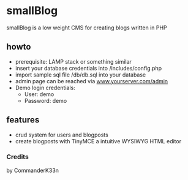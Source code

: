 # smallBlog
smallBlog is a low weight CMS for creating blogs written in PHP

## howto
- prerequisite: LAMP stack or something similar
- insert your database credentials into /includes/config.php
- import sample sql file /db/db.sql into your database
- admin page can be reached via www.yourserver.com/admin
- Demo login credentials:
    - User: demo
    - Password: demo

## features
- crud system for users and blogposts
- create blogposts with TinyMCE a intuitive WYSIWYG HTML editor

### Credits
by CommanderK33n
